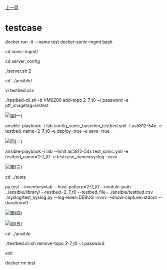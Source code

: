 [上一頁](https://jian-hong-wu.github.io/blog/)

# testcase

docker run -it --name test docker-sonic-mgmt bash

cd sonic-mgmt/

cd server_config

./server.sh 2

cd ../ansible/

vi testbed.csv

./testbed-cli.sh -b VM0200 add-topo 2-7_t0 ~/.password -e ptf_imagetag=lastest

![圖(一)](https://jian-hong-wu.github.io/blog/pic/1.jpg)

ansible-playbook -i lab config_sonic_basedon_testbed.yml -l as5812-54x -e testbed_name=2-7_t0 -e deploy=true -e save=true

![圖(二)](https://jian-hong-wu.github.io/blog/pic/2.jpg)

ansible-playbook -i lab --limit as5812-54x test_sonic.yml -e testbed_name=2-7_t0 -e  testcase_name=syslog -vvvv

![圖(三)](https://jian-hong-wu.github.io/blog/pic/3.jpg)

cd ../tests

py.test --inventory=lab --host-pattern=2-7_t0 --module-path ../ansible/library/ --testbed=2-7_t0 --testbed_file=../ansible/testbed.csv ./syslog/test_syslog.py --log-level=DEBUG -vvvv --show-capture=stdout --duration=0

![圖(四)](https://jian-hong-wu.github.io/blog/pic/4.jpg)

![圖(五)](https://jian-hong-wu.github.io/blog/pic/5.jpg)

cd ../ansible

./testbed.cli.sh remove-topo 2-7_t0 ~/.password

exit

docker rm test

